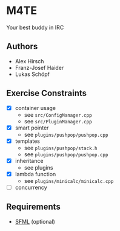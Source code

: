 # M4TE

Your best buddy in IRC

## Authors

- Alex Hirsch
- Franz-Josef Haider
- Lukas Schöpf

## Exercise Constraints

- [x] container usage
    - see `src/ConfigManager.cpp`
    - see `src/PluginManager.cpp`
- [x] smart pointer
    - see `plugins/pushpop/pushpop.cpp`
- [x] templates
    - see `plugins/pushpop/stack.h`
    - see `plugins/pushpop/pushpop.cpp`
- [x] inheritance
    - see plugins
- [x] lambda function
    - see `plugins/minicalc/minicalc.cpp`
- [ ] concurrency

## Requirements

- [SFML](http://www.sfml-dev.org/) (optional)
